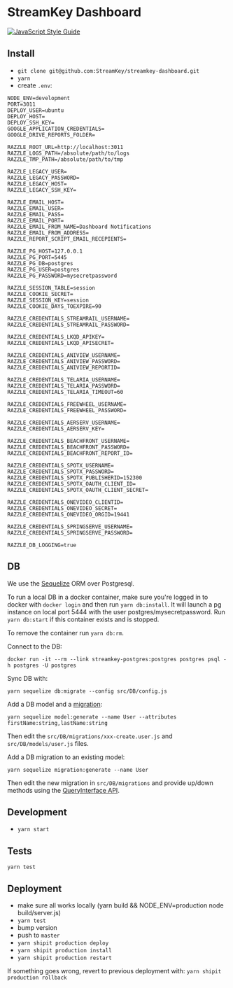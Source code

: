 # StreamKey Dashboard

[![JavaScript Style Guide](https://img.shields.io/badge/code_style-standard-brightgreen.svg)](https://standardjs.com)

## Install
* `git clone git@github.com:StreamKey/streamkey-dashboard.git`
* `yarn`
* create `.env`:
```
NODE_ENV=development
PORT=3011
DEPLOY_USER=ubuntu
DEPLOY_HOST=
DEPLOY_SSH_KEY=
GOOGLE_APPLICATION_CREDENTIALS=
GOOGLE_DRIVE_REPORTS_FOLDER=

RAZZLE_ROOT_URL=http://localhost:3011
RAZZLE_LOGS_PATH=/absolute/path/to/logs
RAZZLE_TMP_PATH=/absolute/path/to/tmp

RAZZLE_LEGACY_USER=
RAZZLE_LEGACY_PASSWORD=
RAZZLE_LEGACY_HOST=
RAZZLE_LEGACY_SSH_KEY=

RAZZLE_EMAIL_HOST=
RAZZLE_EMAIL_USER=
RAZZLE_EMAIL_PASS=
RAZZLE_EMAIL_PORT=
RAZZLE_EMAIL_FROM_NAME=Dashboard Notifications
RAZZLE_EMAIL_FROM_ADDRESS=
RAZZLE_REPORT_SCRIPT_EMAIL_RECEPIENTS=

RAZZLE_PG_HOST=127.0.0.1
RAZZLE_PG_PORT=5445
RAZZLE_PG_DB=postgres
RAZZLE_PG_USER=postgres
RAZZLE_PG_PASSWORD=mysecretpassword

RAZZLE_SESSION_TABLE=session
RAZZLE_COOKIE_SECRET=
RAZZLE_SESSION_KEY=session
RAZZLE_COOKIE_DAYS_TOEXPIRE=90

RAZZLE_CREDENTIALS_STREAMRAIL_USERNAME=
RAZZLE_CREDENTIALS_STREAMRAIL_PASSWORD=

RAZZLE_CREDENTIALS_LKQD_APIKEY=
RAZZLE_CREDENTIALS_LKQD_APISECRET=

RAZZLE_CREDENTIALS_ANIVIEW_USERNAME=
RAZZLE_CREDENTIALS_ANIVIEW_PASSWORD=
RAZZLE_CREDENTIALS_ANIVIEW_REPORTID=

RAZZLE_CREDENTIALS_TELARIA_USERNAME=
RAZZLE_CREDENTIALS_TELARIA_PASSWORD=
RAZZLE_CREDENTIALS_TELARIA_TIMEOUT=60

RAZZLE_CREDENTIALS_FREEWHEEL_USERNAME=
RAZZLE_CREDENTIALS_FREEWHEEL_PASSWORD=

RAZZLE_CREDENTIALS_AERSERV_USERNAME=
RAZZLE_CREDENTIALS_AERSERV_KEY=

RAZZLE_CREDENTIALS_BEACHFRONT_USERNAME=
RAZZLE_CREDENTIALS_BEACHFRONT_PASSWORD=
RAZZLE_CREDENTIALS_BEACHFRONT_REPORT_ID=

RAZZLE_CREDENTIALS_SPOTX_USERNAME=
RAZZLE_CREDENTIALS_SPOTX_PASSWORD=
RAZZLE_CREDENTIALS_SPOTX_PUBLISHERID=152300
RAZZLE_CREDENTIALS_SPOTX_OAUTH_CLIENT_ID=
RAZZLE_CREDENTIALS_SPOTX_OAUTH_CLIENT_SECRET=

RAZZLE_CREDENTIALS_ONEVIDEO_CLIENTID=
RAZZLE_CREDENTIALS_ONEVIDEO_SECRET=
RAZZLE_CREDENTIALS_ONEVIDEO_ORGID=19441

RAZZLE_CREDENTIALS_SPRINGSERVE_USERNAME=
RAZZLE_CREDENTIALS_SPRINGSERVE_PASSWORD=

RAZZLE_DB_LOGGING=true
```

## DB
We use the [Sequelize](http://docs.sequelizejs.com/) ORM over Postgresql.

To run a local DB in a docker container, make sure you're logged in to docker with `docker login` and then run `yarn db:install`. It will launch a pg instance on local port 5444 with the user postgres/mysecretpassword.
Run `yarn db:start` if this container exists and is stopped.

To remove the container run `yarn db:rm`.

Connect to the DB:
```
docker run -it --rm --link streamkey-postgres:postgres postgres psql -h postgres -U postgres
```

Sync DB with:
```
yarn sequelize db:migrate --config src/DB/config.js
```
Add a DB model and a [migration](http://docs.sequelizejs.com/manual/tutorial/migrations.html):
```
yarn sequelize model:generate --name User --attributes firstName:string,lastName:string
```
Then edit the `src/DB/migrations/xxx-create.user.js` and `src/DB/models/user.js` files.

Add a DB migration to an existing model:
```
yarn sequelize migration:generate --name User
```
Then edit the new migration in `src/DB/migrations` and provide up/down methods using the [QueryInterface API](http://docs.sequelizejs.com/class/lib/query-interface.js~QueryInterface.html).

## Development
* `yarn start`

## Tests
`yarn test`

## Deployment
* make sure all works locally (yarn build && NODE_ENV=production node build/server.js)
* `yarn test`
* bump version
* push to `master`
* `yarn shipit production deploy`
* `yarn shipit production install`
* `yarn shipit production restart`

If something goes wrong, revert to previous deployment with:
`yarn shipit production rollback`
